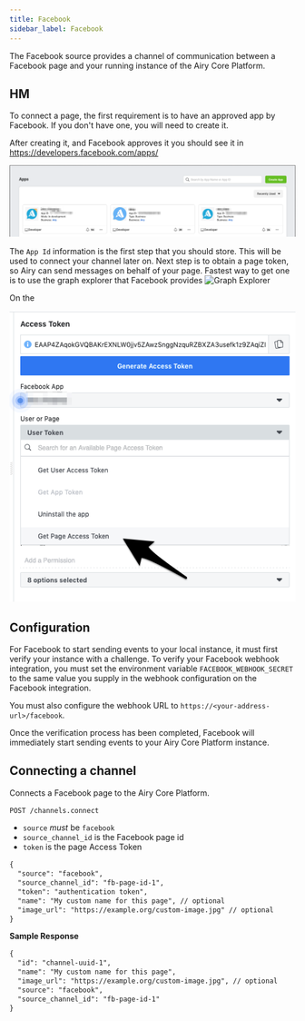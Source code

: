 ```yaml
---
title: Facebook
sidebar_label: Facebook
---
```


The Facebook source provides a channel of communication between a Facebook page and your running instance of the Airy Core Platform.

## HM

To connect a page, the first requirement is to have an approved app by Facebook. If you don't have one, you will need to create it.

After creating it, and Facebook approves it you should see it in https://developers.facebook.com/apps/

![Facebook Apps](apps.png)

The `App Id` information is the first step that you should store. This will be used to connect your channel later on.
Next step is to obtain a page token, so Airy can send messages on behalf of your page. Fastest way to get one is to use the graph explorer that
Facebook provides ![Graph Explorer](https://developers.facebook.com/tools/explorer/)

On the 

![](token.png)

## Configuration

For Facebook to start sending events to your local instance, it must first
verify your instance with a challenge. To verify your Facebook webhook
integration, you must set the environment variable `FACEBOOK_WEBHOOK_SECRET` to
the same value you supply in the webhook configuration on the Facebook
integration.

You must also configure the webhook URL to `https://<your-address-url>/facebook`.

Once the verification process has been completed, Facebook will immediately
start sending events to your Airy Core Platform instance.

## Connecting a channel

Connects a Facebook page to the Airy Core Platform.

```
POST /channels.connect
```

- `source` _must_ be `facebook`
- `source_channel_id` is the Facebook page id
- `token` is the page Access Token

```json5
{
  "source": "facebook",
  "source_channel_id": "fb-page-id-1",
  "token": "authentication token",
  "name": "My custom name for this page", // optional
  "image_url": "https://example.org/custom-image.jpg" // optional
}
```

**Sample Response**

```json5
{
  "id": "channel-uuid-1",
  "name": "My custom name for this page",
  "image_url": "https://example.org/custom-image.jpg", // optional
  "source": "facebook",
  "source_channel_id": "fb-page-id-1"
}
```
